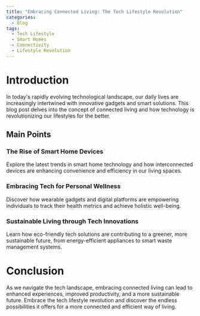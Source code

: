 ```yaml
---
title: "Embracing Connected Living: The Tech Lifestyle Revolution"
categories:
  - Blog
tags:
  - Tech Lifestyle
  - Smart Homes
  - Connectivity
  - Lifestyle Revolution
---
```


# Introduction
In today's rapidly evolving technological landscape, our daily lives are increasingly intertwined with innovative gadgets and smart solutions. This blog post delves into the concept of connected living and how technology is revolutionizing our lifestyles for the better.

## Main Points
### The Rise of Smart Home Devices
Explore the latest trends in smart home technology and how interconnected devices are enhancing convenience and efficiency in our living spaces.

### Embracing Tech for Personal Wellness
Discover how wearable gadgets and digital platforms are empowering individuals to track their health metrics and achieve holistic well-being.

### Sustainable Living through Tech Innovations
Learn how eco-friendly tech solutions are contributing to a greener, more sustainable future, from energy-efficient appliances to smart waste management systems.

# Conclusion
As we navigate the tech landscape, embracing connected living can lead to enhanced experiences, improved productivity, and a more sustainable future. Embrace the tech lifestyle revolution and discover the endless possibilities it offers for a more connected and efficient way of living.